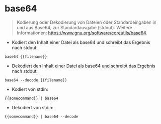 # base64

> Kodierung oder Dekodierung von Dateien oder Standardeingaben in und aus Base64, zur Standardausgabe (stdout).
> Weitere Informationen: <https://www.gnu.org/software/coreutils/base64>.

- Kodiert den Inhalt einer Datei als base64 und schreibt das Ergebnis nach stdout:

`base64 {{filename}}`

- Dekodiert den Inhalt einer Datei als base64 und schreibt das Ergebnis nach stdout:

`base64 --decode {{filename}}`

- Kodiert von stdin:

`{{somecommand}} | base64`

- Dekodiert von stdin:

`{{somecommand}} | base64 --decode`
